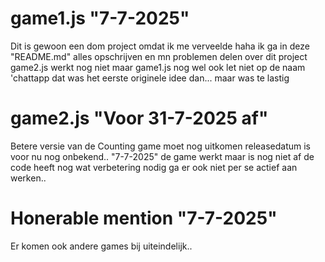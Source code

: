 # game1.js "7-7-2025"
Dit is gewoon een dom project omdat ik me verveelde haha ik ga in deze "README.md" alles opschrijven en mn problemen delen over dit project
game2.js werkt nog niet maar game1.js nog wel ook let niet op de naam 'chattapp dat was het eerste originele idee dan... maar was te lastig

# game2.js "Voor 31-7-2025 af"
Betere versie van de Counting game moet nog uitkomen releasedatum is voor nu nog onbekend..
"7-7-2025" de game werkt maar is nog niet af de code heeft nog wat verbetering nodig ga er ook niet per se actief aan werken..

# Honerable mention "7-7-2025"
Er komen ook andere games bij uiteindelijk..
